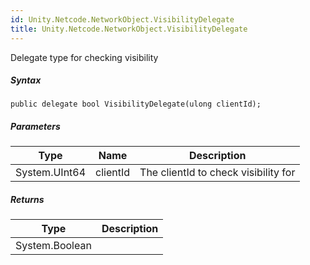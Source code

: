 ```yaml
---  
id: Unity.Netcode.NetworkObject.VisibilityDelegate  
title: Unity.Netcode.NetworkObject.VisibilityDelegate  
---
```


<div class="markdown level0 summary">

Delegate type for checking visibility

</div>

<div class="markdown level0 conceptual">

</div>

 

##### Syntax

<div class="codewrapper">

``` lang-csharp
public delegate bool VisibilityDelegate(ulong clientId);
```

</div>

##### Parameters

| Type          | Name     | Description                          |
|---------------|----------|--------------------------------------|
| System.UInt64 | clientId | The clientId to check visibility for |

##### Returns

| Type           | Description |
|----------------|-------------|
| System.Boolean |             |

 
